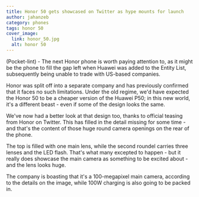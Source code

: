 ```yaml
---
title: Honor 50 gets showcased on Twitter as hype mounts for launch
author: jahanzeb
category: phones
tags: honor 50
cover_image:
  link: honor_50.jpg
  alt: honor 50
---
```

(Pocket-lint) - The next Honor phone is worth paying attention to, as it might be the phone to fill the gap left when Huawei was added to the Entity List, subsequently being unable to trade with US-based companies.

Honor was split off into a separate company and has previously confirmed that it faces no such limitations. Under the old regime, we'd have expected the Honor 50 to be a cheaper version of the Huawei P50; in this new world, it's a different beast - even if some of the design looks the same.

We've now had a better look at that design too, thanks to official teasing from Honor on Twitter. This has filled in the detail missing for some time - and that's the content of those huge round camera openings on the rear of the phone.

The top is filled with one main lens, while the second roundel carries three lenses and the LED flash. That's what many excepted to happen - but it really does showcase the main camera as something to be excited about - and the lens looks huge.

The company is boasting that it's a 100-megapixel main camera, according to the details on the image, while 100W charging is also going to be packed in.
